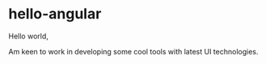 # hello-angular

Hello world,

Am keen to work in developing some cool tools with latest UI technologies.
